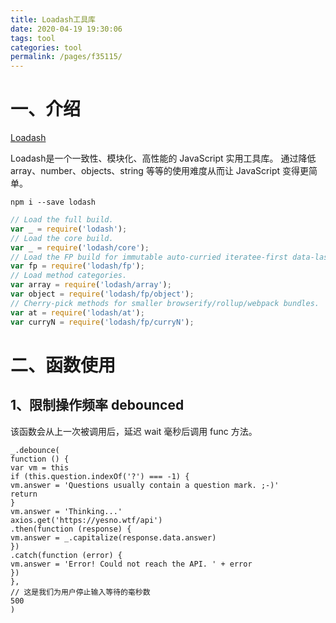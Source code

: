 ```yaml
---
title: Loadash工具库
date: 2020-04-19 19:30:06
tags: tool
categories: tool
permalink: /pages/f35115/
---
```

# 一、介绍
[Loadash](https://www.lodashjs.com)

Loadash是一个一致性、模块化、高性能的 JavaScript 实用工具库。
通过降低 array、number、objects、string 等等的使用难度从而让 JavaScript 变得更简单。

```shell
npm i --save lodash
```


```js
// Load the full build.
var _ = require('lodash');
// Load the core build.
var _ = require('lodash/core');
// Load the FP build for immutable auto-curried iteratee-first data-last methods.
var fp = require('lodash/fp');
// Load method categories.
var array = require('lodash/array');
var object = require('lodash/fp/object');
// Cherry-pick methods for smaller browserify/rollup/webpack bundles.
var at = require('lodash/at');
var curryN = require('lodash/fp/curryN');
```

# 二、函数使用

## 1、限制操作频率 debounced

该函数会从上一次被调用后，延迟 wait 毫秒后调用 func 方法。

```
_.debounce(
function () {
var vm = this
if (this.question.indexOf('?') === -1) {
vm.answer = 'Questions usually contain a question mark. ;-)'
return
}
vm.answer = 'Thinking...'
axios.get('https://yesno.wtf/api')
.then(function (response) {
vm.answer = _.capitalize(response.data.answer)
})
.catch(function (error) {
vm.answer = 'Error! Could not reach the API. ' + error
})
},
// 这是我们为用户停止输入等待的毫秒数
500
)
```
